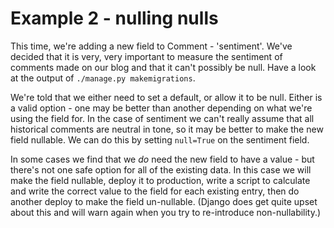# Example 2 - nulling nulls

This time, we're adding a new field to Comment - 'sentiment'. We've decided that it is very, very important to measure the sentiment of comments made on our blog and that it can't possibly be null. Have a look at the output of `./manage.py makemigrations`.

We're told that we either need to set a default, or allow it to be null. Either is a valid option - one may be better than another depending on what we're using the field for. In the case of sentiment we can't really assume that all historical comments are neutral in tone, so it may be better to make the new field nullable. We can do this by setting `null=True` on the sentiment field.

In some cases we find that we *do* need the new field to have a value - but there's not one safe option for all of the existing data. In this case we will make the field nullable, deploy it to production, write a script to calculate and write the correct value to the field for each existing entry, then do another deploy to make the field un-nullable. (Django does get quite upset about this and will warn again when you try to re-introduce non-nullability.)
